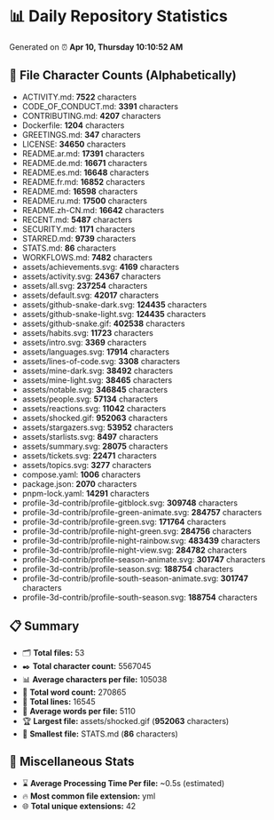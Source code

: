 # 📊 Daily Repository Statistics
Generated on ⏰ **Apr 10, Thursday 10:10:52 AM**

## 📂 File Character Counts (Alphabetically)
- ACTIVITY.md: **7522** characters
- CODE_OF_CONDUCT.md: **3391** characters
- CONTRIBUTING.md: **4207** characters
- Dockerfile: **1204** characters
- GREETINGS.md: **347** characters
- LICENSE: **34650** characters
- README.ar.md: **17391** characters
- README.de.md: **16671** characters
- README.es.md: **16648** characters
- README.fr.md: **16852** characters
- README.md: **16598** characters
- README.ru.md: **17500** characters
- README.zh-CN.md: **16642** characters
- RECENT.md: **5487** characters
- SECURITY.md: **1171** characters
- STARRED.md: **9739** characters
- STATS.md: **86** characters
- WORKFLOWS.md: **7482** characters
- assets/achievements.svg: **4169** characters
- assets/activity.svg: **24367** characters
- assets/all.svg: **237254** characters
- assets/default.svg: **42017** characters
- assets/github-snake-dark.svg: **124435** characters
- assets/github-snake-light.svg: **124435** characters
- assets/github-snake.gif: **402538** characters
- assets/habits.svg: **11723** characters
- assets/intro.svg: **3369** characters
- assets/languages.svg: **17914** characters
- assets/lines-of-code.svg: **3308** characters
- assets/mine-dark.svg: **38492** characters
- assets/mine-light.svg: **38465** characters
- assets/notable.svg: **346845** characters
- assets/people.svg: **57134** characters
- assets/reactions.svg: **11042** characters
- assets/shocked.gif: **952063** characters
- assets/stargazers.svg: **53952** characters
- assets/starlists.svg: **8497** characters
- assets/summary.svg: **28075** characters
- assets/tickets.svg: **22471** characters
- assets/topics.svg: **3277** characters
- compose.yaml: **1006** characters
- package.json: **2070** characters
- pnpm-lock.yaml: **14291** characters
- profile-3d-contrib/profile-gitblock.svg: **309748** characters
- profile-3d-contrib/profile-green-animate.svg: **284757** characters
- profile-3d-contrib/profile-green.svg: **171764** characters
- profile-3d-contrib/profile-night-green.svg: **284756** characters
- profile-3d-contrib/profile-night-rainbow.svg: **483439** characters
- profile-3d-contrib/profile-night-view.svg: **284782** characters
- profile-3d-contrib/profile-season-animate.svg: **301747** characters
- profile-3d-contrib/profile-season.svg: **188754** characters
- profile-3d-contrib/profile-south-season-animate.svg: **301747** characters
- profile-3d-contrib/profile-south-season.svg: **188754** characters

## 📋 Summary
- 🗂️ **Total files:** 53
- ✒️ **Total character count:** 5567045
- 📊 **Average characters per file:** 105038
- 📝 **Total word count:** 270865
- 🧾 **Total lines:** 16545
- 📐 **Average words per file:** 5110
- 🏆 **Largest file:** assets/shocked.gif (**952063** characters)
- 🥉 **Smallest file:** STATS.md (**86** characters)

## 🌟 Miscellaneous Stats
- ⌛ **Average Processing Time Per file:** ~0.5s (estimated)
- 🔥 **Most common file extension:** yml
- 🌐 **Total unique extensions:** 42
